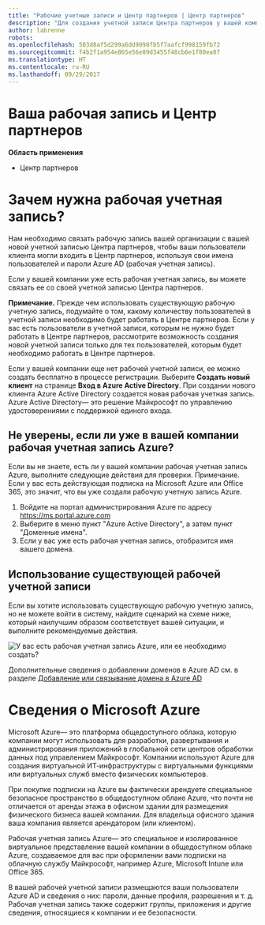 ```yaml
---
title: "Рабочие учетные записи и Центр партнеров | Центр партнеров"
description: "Для создания учетной записи Центра партнеров у вашей компании должна быть рабочая учетная запись."
author: labrenne
robots: 
ms.openlocfilehash: 503d8af5d299a6dd9098fb5f7aafcf998159fb72
ms.sourcegitcommit: f4b2f1a954e865e56e89d3455f48cb6e1f80ea07
ms.translationtype: HT
ms.contentlocale: ru-RU
ms.lasthandoff: 09/29/2017
---
```

# <a name="your-work-account-and-partner-center"></a>Ваша рабочая запись и Центр партнеров  

**Область применения**

-  Центр партнеров

# <a name="why-you-need-a-work-account"></a>Зачем нужна рабочая учетная запись?

Нам необходимо связать рабочую запись вашей организации с вашей новой учетной записью Центра партнеров, чтобы ваши пользователи клиента могли входить в Центр партнеров, используя свои имена пользователей и пароли Azure AD (рабочая учетная запись).

Если у вашей компании уже есть рабочая учетная запись, вы можете связать ее со своей учетной записью Центра партнеров. 

**Примечание.** Прежде чем использовать существующую рабочую учетную запись, подумайте о том, какому количеству пользователей в учетной записи необходимо будет работать в Центре партнеров. Если у вас есть пользователи в учетной записи, которым не нужно будет работать в Центре партнеров, рассмотрите возможность создания новой учетной записи только для тех пользователей, которым будет необходимо работать в Центре партнеров.

Если у вашей компании еще нет рабочей учетной записи, ее можно создать бесплатно в процессе регистрации. Выберите **Создать новый клиент** на странице **Вход в Azure Active Directory**. При создании нового клиента Azure Active Directory создается новая рабочая учетная запись. Azure Active Directory— это решение Майкрософт по управлению удостоверениями с поддержкой единого входа.

## <a name="not-sure-if-your-company-already-has-an-azure-work-account"></a>Не уверены, если ли уже в вашей компании рабочая учетная запись Azure?

Если вы не знаете, есть ли у вашей компании рабочая учетная запись Azure, выполните следующие действия для проверки. Примечание. Если у вас есть действующая подписка на Microsoft Azure или Office 365, это значит, что вы уже создали рабочую учетную запись Azure.
1.  Войдите на портал администрирования Azure по адресу https://ms.portal.azure.com
2.  Выберите в меню пункт "Azure Active Directory", а затем пункт "Доменные имена".
3.  Если у вас уже есть рабочая учетная запись, отобразится имя вашего домена.

## <a name="using-an-existing-work-account"></a>Использование существующей рабочей учетной записи

Если вы хотите использовать существующую рабочую учетную запись, но не можете войти в систему, найдите сценарий на схеме ниже, который наилучшим образом соответствует вашей ситуации, и выполните рекомендуемые действия. 

![У вас есть рабочая учетная запись Azure, или ее необходимо создать?](images/onboardingAADFlow.png)

Дополнительные сведения о добавлении доменов в Azure AD см. в разделе [Добавление или связывание домена в Azure AD](https://docs.microsoft.com/azure/active-directory/active-directory-add-domain)

# <a name="about-microsoft-azure"></a>Сведения о Microsoft Azure

Microsoft Azure— это платформа общедоступного облака, которую компании могут использовать для разработки, развертывания и администрирования приложений в глобальной сети центров обработки данных под управлением Майкрософт. Компании используют Azure для создания виртуальной ИТ-инфраструктуры с виртуальными функциями или виртуальных служб вместо физических компьютеров. 

При покупке подписки на Azure вы фактически арендуете специальное безопасное пространство в общедоступном облаке Azure, что почти не отличается от аренды этажа в офисном здании для размещения физического бизнеса вашей компании. Для владельца офисного здания ваша компания является арендатором (или клиентом). 

Рабочая учетная запись Azure— это специальное и изолированное виртуальное представление вашей компании в общедоступном облаке Azure, создаваемое для вас при оформлении вами подписки на облачную службу Майкрософт, например Azure, Microsoft Intune или Office 365. 

В вашей рабочей учетной записи размещаются ваши пользователи Azure AD и сведения о них: пароли, данные профиля, разрешения и т. д. Рабочая учетная запись также содержит группы, приложения и другие сведения, относящиеся к компании и ее безопасности. 
